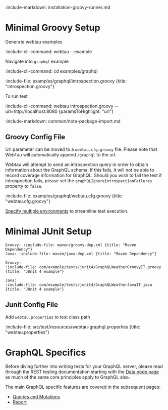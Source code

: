 :include-markdown: installation-groovy-runner.md

# Minimal Groovy Setup

Generate webtau examples 

:include-cli-command: webtau --example

Navigate into `graphql` example

:include-cli-command: cd examples/graphql

:include-file: examples/graphql/introspection.groovy {title: "introspection.groovy"}

To run test

:include-cli-command: webtau introspection.groovy --url=http://localhost:8080 {paramsToHighlight: "url"}

:include-markdown: common/note-package-import.md

## Groovy Config File

Url parameter can be moved to a `webtau.cfg.groovy` file.  Please note that WebTau will automatically append `/graphql` to the url.

Webtau will attempt to send an introspection query in order to obtain information about the GraphQL schema.  If this fails, it
will not be able to record coverage information for GraphQL.  Should you wish to fail the test if introspection fails, please
set the `graphQLIgnoreIntrospectionFailures` property to `false`.

:include-file: examples/graphql/webtau.cfg.groovy {title: "webtau.cfg.groovy"}

[Specify multiple environments](configuration/environments) to streamline test execution.

# Minimal JUnit Setup

```tabs
Groovy: :include-file: maven/groovy-dep.xml {title: "Maven Dependency"}
Java: :include-file: maven/java-dep.xml {title: "Maven Dependency"}
```

```tabs
Groovy:
:include-file: com/example/tests/junit4/GraphQLWeatherGroovyIT.groovy {title: "JUnit 4 example"}
 
Java:
:include-file: com/example/tests/junit4/GraphQLWeatherJavaIT.java {title: "JUnit 4 example"}
```

## Junit Config File

Add `webtau.properties` to test class path

:include-file: src/test/resources/webtau-graphql.properties {title: "webtau.properties"}

# GraphQL Specifics

Before diving further into writing tests for your GraphQL server, please read through the REST testing documentation
starting with the [Data node page](REST/data-node) as much of the same core principles apply to GraphQL also.

The main GraphQL specific features are covered in the subsequent pages:
* [Queries and Mutations](GraphQL/queries-and-mutations)
* [Report](GraphQL/report)
